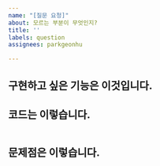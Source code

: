 ```yaml
---
name: "[질문 요청]"
about: 모르는 부분이 무엇인지?
title: ''
labels: question
assignees: parkgeonhu

---
```


## 구현하고 싶은 기능은 이것입니다.


## 코드는 이렇습니다.
```
```

## 문제점은 이렇습니다.

